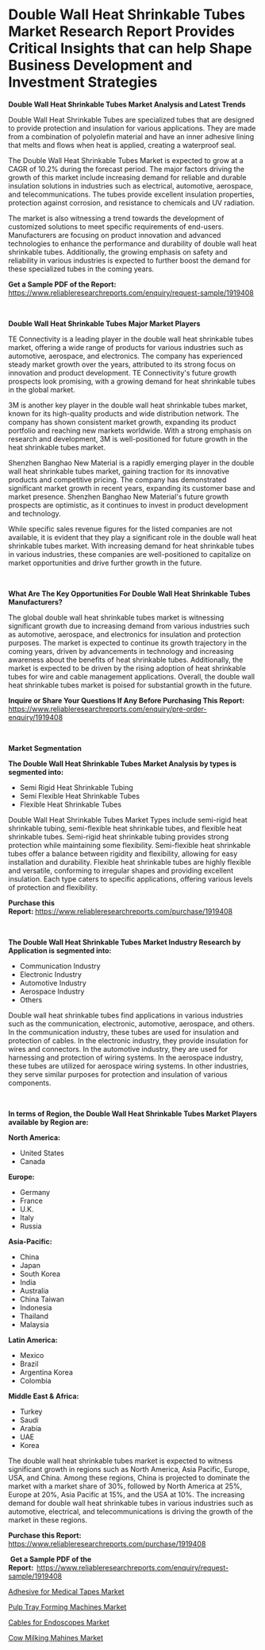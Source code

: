 <p><h1>Double Wall Heat Shrinkable Tubes Market Research Report Provides Critical Insights that can help Shape Business Development and Investment Strategies</h1></p><p><strong>Double Wall Heat Shrinkable Tubes Market Analysis and Latest Trends</strong></p>
<p><p>Double Wall Heat Shrinkable Tubes are specialized tubes that are designed to provide protection and insulation for various applications. They are made from a combination of polyolefin material and have an inner adhesive lining that melts and flows when heat is applied, creating a waterproof seal.</p><p>The Double Wall Heat Shrinkable Tubes Market is expected to grow at a CAGR of 10.2% during the forecast period. The major factors driving the growth of this market include increasing demand for reliable and durable insulation solutions in industries such as electrical, automotive, aerospace, and telecommunications. The tubes provide excellent insulation properties, protection against corrosion, and resistance to chemicals and UV radiation.</p><p>The market is also witnessing a trend towards the development of customized solutions to meet specific requirements of end-users. Manufacturers are focusing on product innovation and advanced technologies to enhance the performance and durability of double wall heat shrinkable tubes. Additionally, the growing emphasis on safety and reliability in various industries is expected to further boost the demand for these specialized tubes in the coming years.</p></p>
<p><strong>Get a Sample PDF of the Report:&nbsp;</strong> <a href="https://www.reliableresearchreports.com/enquiry/request-sample/1919408">https://www.reliableresearchreports.com/enquiry/request-sample/1919408</a></p>
<p>&nbsp;</p>
<p><strong>Double Wall Heat Shrinkable Tubes Major Market Players</strong></p>
<p><p>TE Connectivity is a leading player in the double wall heat shrinkable tubes market, offering a wide range of products for various industries such as automotive, aerospace, and electronics. The company has experienced steady market growth over the years, attributed to its strong focus on innovation and product development. TE Connectivity's future growth prospects look promising, with a growing demand for heat shrinkable tubes in the global market.</p><p>3M is another key player in the double wall heat shrinkable tubes market, known for its high-quality products and wide distribution network. The company has shown consistent market growth, expanding its product portfolio and reaching new markets worldwide. With a strong emphasis on research and development, 3M is well-positioned for future growth in the heat shrinkable tubes market.</p><p>Shenzhen Banghao New Material is a rapidly emerging player in the double wall heat shrinkable tubes market, gaining traction for its innovative products and competitive pricing. The company has demonstrated significant market growth in recent years, expanding its customer base and market presence. Shenzhen Banghao New Material's future growth prospects are optimistic, as it continues to invest in product development and technology.</p><p>While specific sales revenue figures for the listed companies are not available, it is evident that they play a significant role in the double wall heat shrinkable tubes market. With increasing demand for heat shrinkable tubes in various industries, these companies are well-positioned to capitalize on market opportunities and drive further growth in the future.</p></p>
<p>&nbsp;</p>
<p><strong>What Are The Key Opportunities For Double Wall Heat Shrinkable Tubes Manufacturers?</strong></p>
<p><p>The global double wall heat shrinkable tubes market is witnessing significant growth due to increasing demand from various industries such as automotive, aerospace, and electronics for insulation and protection purposes. The market is expected to continue its growth trajectory in the coming years, driven by advancements in technology and increasing awareness about the benefits of heat shrinkable tubes. Additionally, the market is expected to be driven by the rising adoption of heat shrinkable tubes for wire and cable management applications. Overall, the double wall heat shrinkable tubes market is poised for substantial growth in the future.</p></p>
<p><strong>Inquire or Share Your Questions If Any Before Purchasing This Report:</strong> <a href="https://www.reliableresearchreports.com/enquiry/pre-order-enquiry/1919408">https://www.reliableresearchreports.com/enquiry/pre-order-enquiry/1919408</a></p>
<p>&nbsp;</p>
<p><strong>Market Segmentation</strong></p>
<p><strong>The Double Wall Heat Shrinkable Tubes Market Analysis by types is segmented into:</strong></p>
<p><ul><li>Semi Rigid Heat Shrinkable Tubing</li><li>Semi Flexible Heat Shrinkable Tubes</li><li>Flexible Heat Shrinkable Tubes</li></ul></p>
<p><p>Double Wall Heat Shrinkable Tubes Market Types include semi-rigid heat shrinkable tubing, semi-flexible heat shrinkable tubes, and flexible heat shrinkable tubes. Semi-rigid heat shrinkable tubing provides strong protection while maintaining some flexibility. Semi-flexible heat shrinkable tubes offer a balance between rigidity and flexibility, allowing for easy installation and durability. Flexible heat shrinkable tubes are highly flexible and versatile, conforming to irregular shapes and providing excellent insulation. Each type caters to specific applications, offering various levels of protection and flexibility.</p></p>
<p><strong>Purchase this Report:&nbsp;</strong><a href="https://www.reliableresearchreports.com/purchase/1919408">https://www.reliableresearchreports.com/purchase/1919408</a></p>
<p>&nbsp;</p>
<p><strong>The Double Wall Heat Shrinkable Tubes Market Industry Research by Application is segmented into:</strong></p>
<p><ul><li>Communication Industry</li><li>Electronic Industry</li><li>Automotive Industry</li><li>Aerospace Industry</li><li>Others</li></ul></p>
<p><p>Double wall heat shrinkable tubes find applications in various industries such as the communication, electronic, automotive, aerospace, and others. In the communication industry, these tubes are used for insulation and protection of cables. In the electronic industry, they provide insulation for wires and connectors. In the automotive industry, they are used for harnessing and protection of wiring systems. In the aerospace industry, these tubes are utilized for aerospace wiring systems. In other industries, they serve similar purposes for protection and insulation of various components.</p></p>
<p>&nbsp;</p>
<p><strong>In terms of Region, the Double Wall Heat Shrinkable Tubes Market Players available by Region are:</strong></p>
<p>
    <p> <strong> North America: </strong>
        <ul>
            <li>United States</li>
            <li>Canada</li>
        </ul>
        </p> 
    <p> <strong> Europe: </strong>
        <ul>
            <li>Germany</li>
            <li>France</li>
            <li>U.K.</li>
            <li>Italy</li>
            <li>Russia</li>
        </ul>
        </p> 
    <p> <strong> Asia-Pacific: </strong>
        <ul>
            <li>China</li>
            <li>Japan</li>
            <li>South Korea</li>
            <li>India</li>
            <li>Australia</li>
            <li>China Taiwan</li>
            <li>Indonesia</li>
            <li>Thailand</li>
            <li>Malaysia</li>
        </ul>
        </p> 
    <p> <strong> Latin America: </strong>
        <ul>
            <li>Mexico</li>
            <li>Brazil</li>
            <li>Argentina Korea</li>
            <li>Colombia</li>
        </ul>
        </p> 
    <p> <strong> Middle East & Africa: </strong>
        <ul>
            <li>Turkey</li>
            <li>Saudi</li>
            <li>Arabia</li>
            <li>UAE</li>
            <li>Korea</li>
        </ul>
    </p>
    </p>
<p><p>The double wall heat shrinkable tubes market is expected to witness significant growth in regions such as North America, Asia Pacific, Europe, USA, and China. Among these regions, China is projected to dominate the market with a market share of 30%, followed by North America at 25%, Europe at 20%, Asia Pacific at 15%, and the USA at 10%. The increasing demand for double wall heat shrinkable tubes in various industries such as automotive, electrical, and telecommunications is driving the growth of the market in these regions.</p></p>
<p><strong>Purchase this Report: </strong><a href="https://www.reliableresearchreports.com/purchase/1919408">https://www.reliableresearchreports.com/purchase/1919408</a></p>
<p>&nbsp;<strong>Get a Sample PDF of the Report:&nbsp;&nbsp;</strong><a href="https://www.reliableresearchreports.com/enquiry/request-sample/1919408">https://www.reliableresearchreports.com/enquiry/request-sample/1919408</a></p>
<p><strong></strong></p>
<p><p><a href="https://github.com/joannagoyvaerts/Market-Research-Report-List-1/blob/main/adhesive-for-medical-tapes-market.md">Adhesive for Medical Tapes Market</a></p><p><a href="https://issuu.com/reportprime-2/docs/pulp-tray-forming-machines-market-size-2030.pptx">Pulp Tray Forming Machines Market</a></p><p><a href="https://github.com/lubmix/Market-Research-Report-List-1/blob/main/cables-for-endoscopes-market.md">Cables for Endoscopes Market</a></p><p><a href="https://issuu.com/reportprime-2/docs/cow-milking-mahines-market-size-2030.pptx">Cow Milking Mahines Market</a></p></p>